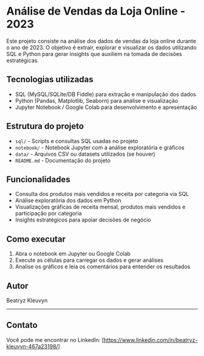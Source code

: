 
# Análise de Vendas da Loja Online - 2023

Este projeto consiste na análise dos dados de vendas da loja online durante o ano de 2023. O objetivo é extrair, explorar e visualizar os dados utilizando SQL e Python para gerar insights que auxiliem na tomada de decisões estratégicas.

## Tecnologias utilizadas

- SQL (MySQL/SQLite/DB Fiddle) para extração e manipulação dos dados
- Python (Pandas, Matplotlib, Seaborn) para análise e visualização
- Jupyter Notebook / Google Colab para desenvolvimento e apresentação

## Estrutura do projeto

- `sql/` - Scripts e consultas SQL usadas no projeto
- `notebook/` - Notebook Jupyter com a análise exploratória e gráficos
- `data/` - Arquivos CSV ou datasets utilizados (se houver)
- `README.md` - Documentação do projeto

## Funcionalidades

- Consulta dos produtos mais vendidos e receita por categoria via SQL
- Análise exploratória dos dados em Python
- Visualizações gráficas de receita mensal, produtos mais vendidos e participação por categoria
- Insights estratégicos para apoiar decisões de negócio

## Como executar

1. Abra o notebook em Jupyter ou Google Colab
2. Execute as células para carregar os dados e gerar análises
3. Analise os gráficos e leia os comentários para entender os resultados

## Autor

Beatryz Kleuvyn

---

## Contato

Você pode me encontrar no LinkedIn: [https://www.linkedin.com/in/beatryz-kleuvyn-467a23198/]
